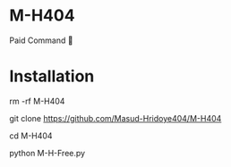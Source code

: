 # M-H404
Paid Command 🥱
# Installation 

rm -rf M-H404

git clone https://github.com/Masud-Hridoye404/M-H404

cd M-H404

python M-H-Free.py
